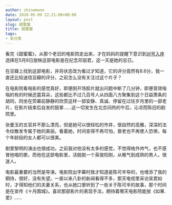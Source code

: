 ```yaml
---
author: shinemoon
date: 2010-05-09 22:21:00+00:00
layout: post
slug: 甜蜜蜜
title: 甜蜜蜜
tags:
- 未分类
---
```


看完《甜蜜蜜》，从那个老旧的电影院走出来，才在妈妈的提醒下意识到[对号入座](http://www.ruzuo.com/)选择在5月8日放映这部电影是在纪念邓丽君，这一天是她的忌日。  
  
在豆瓣上找到这部电影，并将状态改为看过才知道，它的评分竟然有8.6分，我一直还比较迷信豆瓣的评分，之前怎么没有关注过这个片子？  
  
在电影院看电影的感觉真好，即便刚开场胶片就出问题中断了几分钟，即便音效嗡嗡的有的时候还震耳朵，这些都比不过几百号人从四面八方聚集到这个日益萧条的胡同，同坐在荧幕前静静的欣赏这样一部安静、真诚、停留在过往岁月里的一部老片，在影片结束后自发的鼓掌……这一切发生在北京闷热的午后，沁凉而陈旧的剧院里。  
  
张曼玉的五官并不那么漂亮，但是她可以很轻松的市井，很自然的高雅，深深的法令纹散发专属于她的美丽。看着她，时间变得不再可怕，衰老也不再使人恐惧，每个年龄段的女人都可以很美。  
  
剧里黎明的演出也很成功，之前我对他没有太多的感觉，不觉得格外帅气，也不感冒他唱的歌，而他在这部电影里，活脱脱一个英俊阳刚，从稚气到成熟的男人，很迷人。  
  
电影最重要的当然是导演。电影院出字幕时我才知道是陈可辛导的，也增添了我的期待，很好，没有失望。一直以来八卦的新闻看得不多，那天电视里采访吴君如时，才得知他们的夫妻关系，也从她口里听到了一些关于陈可辛的故事，那个时间是在宣传《十月围城》。喜欢那部影片的表现手法，期待着哪天电影院能放《如果.爱》……
